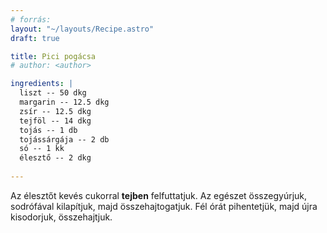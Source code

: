 ```yaml
---
# forrás: 
layout: "~/layouts/Recipe.astro"
draft: true

title: Pici pogácsa
# author: <author>

ingredients: |
  liszt -- 50 dkg
  margarin -- 12.5 dkg
  zsír -- 12.5 dkg
  tejföl -- 14 dkg
  tojás -- 1 db 
  tojássárgája -- 2 db
  só -- 1 kk
  élesztő -- 2 dkg
  
---
```


Az élesztőt kevés cukorral **tejben** felfuttatjuk. Az egészet összegyúrjuk, sodrófával kilapítjuk, majd összehajtogatjuk. Fél órát pihentetjük, majd újra kisodorjuk, összehajtjuk. 
